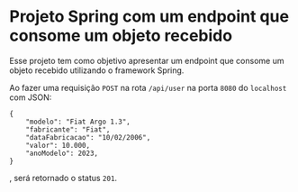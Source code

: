 # Projeto Spring com um endpoint que consome um objeto recebido

Esse projeto tem como objetivo apresentar um endpoint que consome um objeto recebido utilizando o framework Spring. 

Ao fazer uma requisição `POST` na rota `/api/user` na porta `8080` do `localhost` com JSON:

```
{
	"modelo": "Fiat Argo 1.3",
	"fabricante": "Fiat",
	"dataFabricacao": "10/02/2006",
	"valor": 10.000,
	"anoModelo": 2023,
}
```

, será retornado o status `201`.